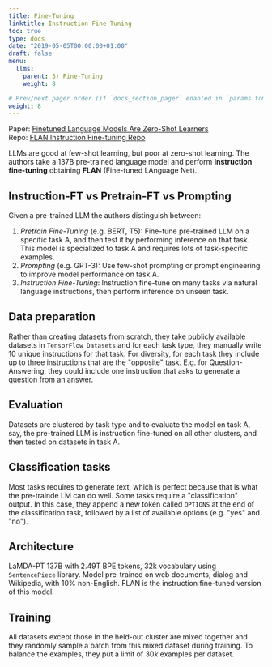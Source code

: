 ```yaml
---
title: Fine-Tuning
linktitle: Instruction Fine-Tuning
toc: true
type: docs
date: "2019-05-05T00:00:00+01:00"
draft: false
menu:
  llms:
    parent: 3) Fine-Tuning
    weight: 8

# Prev/next pager order (if `docs_section_pager` enabled in `params.toml`)
weight: 8
---
```

Paper: [Finetuned Language Models Are Zero-Shot Learners](https://arxiv.org/abs/2109.01652) </br>
Repo: [FLAN Instruction Fine-tuning Repo](https://github.com/google-research/flan)

LLMs are good at few-shot learning, but poor at zero-shot learning. The authors take a 137B pre-trained language model and perform **instruction fine-tuning** obtaining **FLAN** (Fine-tuned LAnguage Net). 

## 

## Instruction-FT vs Pretrain-FT vs Prompting
Given a pre-trained LLM the authors distinguish between:

1. *Pretrain Fine-Tuning* (e.g. BERT, T5): Fine-tune pre-trained LLM on a specific task A, and then test it by performing inference on that task. This model is specialized to task A and requires lots of task-specific examples.
2. *Prompting* (e.g. GPT-3): Use few-shot prompting or prompt engineering to improve model performance on task A.
3. *Instruction Fine-Tuning*: Instruction fine-tune on many tasks via natural language instructions, then perform inference on unseen task.

## Data preparation
Rather than creating datasets from scratch, they take publicly available datasets in `TensorFlow Datasets` and for each task type, they manually write $10$ unique instructions for that task. For diversity, for each task they include up to three instructions that are the "opposite" task. E.g. for Question-Answering, they could include one instruction that asks to generate a question from an answer.

## Evaluation
Datasets are clustered by task type and to evaluate the model on task A, say, the pre-trained LLM is instruction fine-tuned on all other clusters, and then tested on datasets in task A.

## Classification tasks
Most tasks requires to generate text, which is perfect because that is what the pre-trainde LM can do well. Some tasks require a "classification" output. In this case, they append a new token called `OPTIONS` at the end of the classification task, followed by a list of available options (e.g. "yes" and "no").

## Architecture
LaMDA-PT 137B with 2.49T BPE tokens, 32k vocabulary using `SentencePiece` library. Model pre-trained on web documents, dialog and Wikipedia, with 10\% non-English. FLAN is the instruction fine-tuned version of this model.

## Training
All datasets except those in the held-out cluster are mixed together and they randomly sample a batch from this mixed dataset during training. To balance the examples, they put a limit of $30k$ examples per dataset.
